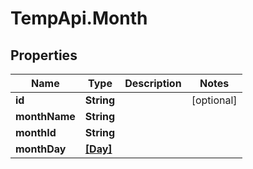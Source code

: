 # TempApi.Month

## Properties

Name | Type | Description | Notes
------------ | ------------- | ------------- | -------------
**id** | **String** |  | [optional] 
**monthName** | **String** |  | 
**monthId** | **String** |  | 
**monthDay** | [**[Day]**](Day.md) |  | 


